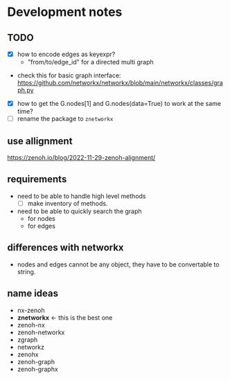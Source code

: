 # Development notes

## TODO

- [x] how to encode edges as keyexpr?
  - "from/to/edge_id" for a directed multi graph

- check this for basic graph interface: <https://github.com/networkx/networkx/blob/main/networkx/classes/graph.py>
- [x] how to get the G.nodes[1] and G.nodes(data=True) to work at the same time?
- [ ] rename the package to `znetworkx`

## use allignment

<https://zenoh.io/blog/2022-11-29-zenoh-alignment/>

## requirements

- need to be able to handle high level methods
  - [ ] make inventory of methods.
- need to be able to quickly search the graph
  - for nodes
  - for edges

## differences with networkx

- nodes and edges cannot be any object, they have to be convertable to string.

## name ideas

- nx-zenoh
- **znetworkx** <- this is the best one
- zenoh-nx
- zenoh-networkx
- zgraph
- networkz
- zenohx
- zenoh-graph
- zenoh-graphx
